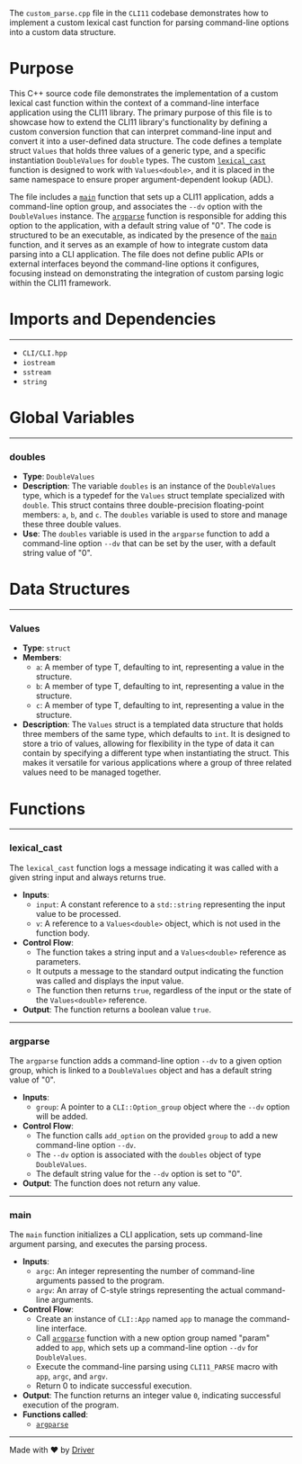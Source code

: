 <!--------------------------------------------------------------------------------->
<!-- IMPORTANT: This file is auto-generated by Driver (https://driver.ai). -------->
<!-- Manual edits may be overwritten on future commits. --------------------------->
<!--------------------------------------------------------------------------------->

The `custom_parse.cpp` file in the `CLI11` codebase demonstrates how to implement a custom lexical cast function for parsing command-line options into a custom data structure.

# Purpose
This C++ source code file demonstrates the implementation of a custom lexical cast function within the context of a command-line interface application using the CLI11 library. The primary purpose of this file is to showcase how to extend the CLI11 library's functionality by defining a custom conversion function that can interpret command-line input and convert it into a user-defined data structure. The code defines a template struct `Values` that holds three values of a generic type, and a specific instantiation `DoubleValues` for `double` types. The custom [`lexical_cast`](#lexical_cast) function is designed to work with `Values<double>`, and it is placed in the same namespace to ensure proper argument-dependent lookup (ADL).

The file includes a [`main`](#main) function that sets up a CLI11 application, adds a command-line option group, and associates the `--dv` option with the `DoubleValues` instance. The [`argparse`](#argparse) function is responsible for adding this option to the application, with a default string value of "0". The code is structured to be an executable, as indicated by the presence of the [`main`](#main) function, and it serves as an example of how to integrate custom data parsing into a CLI application. The file does not define public APIs or external interfaces beyond the command-line options it configures, focusing instead on demonstrating the integration of custom parsing logic within the CLI11 framework.
# Imports and Dependencies

---
- `CLI/CLI.hpp`
- `iostream`
- `sstream`
- `string`


# Global Variables

---
### doubles
- **Type**: `DoubleValues`
- **Description**: The variable `doubles` is an instance of the `DoubleValues` type, which is a typedef for the `Values` struct template specialized with `double`. This struct contains three double-precision floating-point members: `a`, `b`, and `c`. The `doubles` variable is used to store and manage these three double values.
- **Use**: The `doubles` variable is used in the `argparse` function to add a command-line option `--dv` that can be set by the user, with a default string value of "0".


# Data Structures

---
### Values<!-- {{#data_structure:Values}} -->
- **Type**: `struct`
- **Members**:
    - `a`: A member of type T, defaulting to int, representing a value in the structure.
    - `b`: A member of type T, defaulting to int, representing a value in the structure.
    - `c`: A member of type T, defaulting to int, representing a value in the structure.
- **Description**: The `Values` struct is a templated data structure that holds three members of the same type, which defaults to `int`. It is designed to store a trio of values, allowing for flexibility in the type of data it can contain by specifying a different type when instantiating the struct. This makes it versatile for various applications where a group of three related values need to be managed together.


# Functions

---
### lexical\_cast<!-- {{#callable:lexical_cast}} -->
The `lexical_cast` function logs a message indicating it was called with a given string input and always returns true.
- **Inputs**:
    - `input`: A constant reference to a `std::string` representing the input value to be processed.
    - `v`: A reference to a `Values<double>` object, which is not used in the function body.
- **Control Flow**:
    - The function takes a string input and a `Values<double>` reference as parameters.
    - It outputs a message to the standard output indicating the function was called and displays the input value.
    - The function then returns `true`, regardless of the input or the state of the `Values<double>` reference.
- **Output**: The function returns a boolean value `true`.


---
### argparse<!-- {{#callable:argparse}} -->
The `argparse` function adds a command-line option `--dv` to a given option group, which is linked to a `DoubleValues` object and has a default string value of "0".
- **Inputs**:
    - `group`: A pointer to a `CLI::Option_group` object where the `--dv` option will be added.
- **Control Flow**:
    - The function calls `add_option` on the provided `group` to add a new command-line option `--dv`.
    - The `--dv` option is associated with the `doubles` object of type `DoubleValues`.
    - The default string value for the `--dv` option is set to "0".
- **Output**: The function does not return any value.


---
### main<!-- {{#callable:main}} -->
The `main` function initializes a CLI application, sets up command-line argument parsing, and executes the parsing process.
- **Inputs**:
    - `argc`: An integer representing the number of command-line arguments passed to the program.
    - `argv`: An array of C-style strings representing the actual command-line arguments.
- **Control Flow**:
    - Create an instance of `CLI::App` named `app` to manage the command-line interface.
    - Call [`argparse`](#argparse) function with a new option group named "param" added to `app`, which sets up a command-line option `--dv` for `DoubleValues`.
    - Execute the command-line parsing using `CLI11_PARSE` macro with `app`, `argc`, and `argv`.
    - Return 0 to indicate successful execution.
- **Output**: The function returns an integer value `0`, indicating successful execution of the program.
- **Functions called**:
    - [`argparse`](#argparse)



---
Made with ❤️ by [Driver](https://www.driver.ai/)
